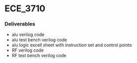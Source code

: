 # ECE_3710

### Deliverables
* alu verilog code
* alu test bench verilog code
* alu logic excell sheet with instruction set and control points
* RF verilog code
* RF test bench verilog code

